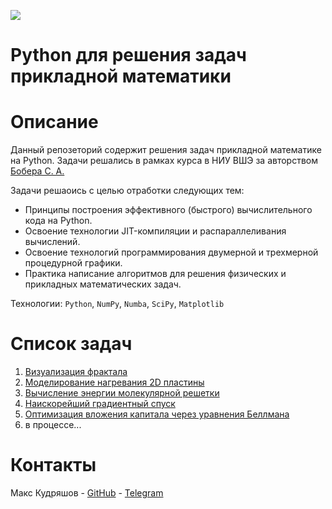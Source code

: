 ![](doc/logo.jpg)

# Python для решения задач прикладной математики

# Описание

Данный репозеторий содержит решения задач прикладной математике на Python.
Задачи решались в рамках курса в НИУ ВШЭ за авторством [Бобера С. А.](https://www.hse.ru/staff/botas)

Задачи решаоись с целью отработки следующих тем:

- Принципы построения эффективного (быстрого) вычислительного кода на Python.
- Освоение технологии JIT-компиляции и распараллеливания вычислений.
- Освоение технологий программирования двумерной и трехмерной процедурной графики.
- Практика написание алгоритмов для решения физических и прикладных математических задач.

Технологии: `Python`, `NumPy`, `Numba`, `SciPy`, `Matplotlib`

# Список задач

1. [Визуализация фрактала](fractals)
2. [Моделирование нагревания 2D пластины](heat-transfer)
3. [Вычисление энергии молекулярной решетки](ferromagnetic)
4. [Наискорейший градиентный спуск](https://github.com/kudrmax/mathematical-optimization/tree/448f8a4ab6336b4db697c0123eaeb2a0cff725f0/gradients)
5. [Оптимизация вложения капитала через уравнения Беллмана](https://github.com/kudrmax/mathematical-optimization/tree/448f8a4ab6336b4db697c0123eaeb2a0cff725f0/bellman)
6. в процессе...

# Контакты

Макс Кудряшов - [GitHub](https://github.com/kudrmax/) - [Telegram](https://t.me/kudrmax)
